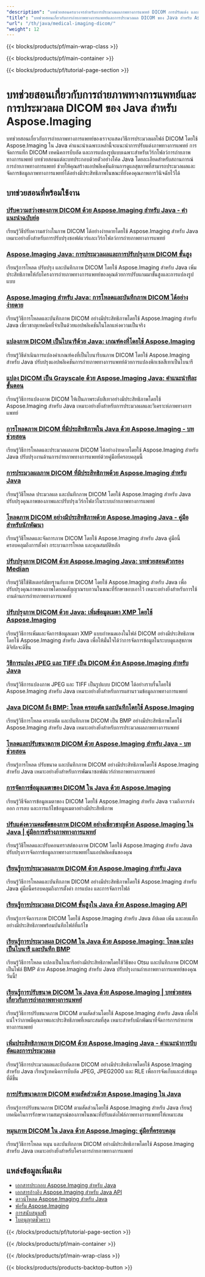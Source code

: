 ```yaml
---
"description": "บทช่วยสอนครบวงจรสำหรับการประมวลผลภาพทางการแพทย์ DICOM การปรับแต่ง และการดำเนินการถ่ายภาพทางการแพทย์เฉพาะทางด้วย Aspose.Imaging สำหรับ Java"
"title": "บทช่วยสอนเกี่ยวกับการถ่ายภาพทางการแพทย์และการประมวลผล DICOM ของ Java สำหรับ Aspose.Imaging"
"url": "/th/java/medical-imaging-dicom/"
"weight": 12
---
```


{{< blocks/products/pf/main-wrap-class >}}

{{< blocks/products/pf/main-container >}}

{{< blocks/products/pf/tutorial-page-section >}}
# บทช่วยสอนเกี่ยวกับการถ่ายภาพทางการแพทย์และการประมวลผล DICOM ของ Java สำหรับ Aspose.Imaging

บทช่วยสอนเกี่ยวกับการถ่ายภาพทางการแพทย์ของเราจะแสดงวิธีการประมวลผลไฟล์ DICOM โดยใช้ Aspose.Imaging ใน Java คำแนะนำเฉพาะเหล่านี้จะแนะนำการปรับแต่งภาพทางการแพทย์ การจัดการแท็ก DICOM เทคนิคการบีบอัด และการแปลงรูปแบบเฉพาะสำหรับเวิร์กโฟลว์การถ่ายภาพทางการแพทย์ บทช่วยสอนแต่ละบทประกอบด้วยตัวอย่างโค้ด Java โดยละเอียดสำหรับสถานการณ์การถ่ายภาพทางการแพทย์ ช่วยให้คุณสร้างแอปพลิเคชันด้านการดูแลสุขภาพที่สามารถประมวลผลและจัดการข้อมูลภาพทางการแพทย์ได้อย่างมีประสิทธิภาพในขณะที่ยังคงคุณภาพการวินิจฉัยไว้ได้

## บทช่วยสอนที่พร้อมใช้งาน

### [ปรับความสว่างของภาพ DICOM ด้วย Aspose.Imaging สำหรับ Java - คำแนะนำฉบับย่อ](./adjust-dicom-brightness-aspose-imaging-java/)
เรียนรู้วิธีปรับความสว่างในภาพ DICOM ได้อย่างง่ายดายโดยใช้ Aspose.Imaging สำหรับ Java เหมาะอย่างยิ่งสำหรับการปรับปรุงซอฟต์แวร์และเวิร์กโฟลว์การถ่ายภาพทางการแพทย์

### [Aspose.Imaging Java: การประมวลผลและการปรับปรุงภาพ DICOM ขั้นสูง](./aspose-imaging-java-load-enhance-dicom-images/)
เรียนรู้การโหลด ปรับปรุง และบันทึกภาพ DICOM โดยใช้ Aspose.Imaging สำหรับ Java เพิ่มประสิทธิภาพให้กับโครงการถ่ายภาพทางการแพทย์ของคุณด้วยการปรับแกมมาขั้นสูงและการแปลงรูปแบบ

### [Aspose.Imaging สำหรับ Java: การโหลดและบันทึกภาพ DICOM ได้อย่างง่ายดาย](./aspose-imaging-java-load-save-dicom-images/)
เรียนรู้วิธีการโหลดและบันทึกภาพ DICOM อย่างมีประสิทธิภาพโดยใช้ Aspose.Imaging สำหรับ Java เชี่ยวชาญเทคนิคที่จำเป็นด้วยแอปพลิเคชันในโลกแห่งความเป็นจริง

### [แปลงภาพ DICOM เป็นไบนารีด้วย Java: เกณฑ์คงที่โดยใช้ Aspose.Imaging](./binarize-dicom-images-fixed-threshold-java-aspose-imaging/)
เรียนรู้วิธีดำเนินการแปลงค่าเกณฑ์คงที่เป็นไบนารีบนภาพ DICOM โดยใช้ Aspose.Imaging สำหรับ Java ปรับปรุงแอปพลิเคชันการถ่ายภาพทางการแพทย์ด้วยการแปลงพิกเซลสีเทาเป็นไบนารี

### [แปลง DICOM เป็น Grayscale ด้วย Aspose.Imaging Java: คำแนะนำทีละขั้นตอน](./dicom-to-grayscale-aspose-imaging-java/)
เรียนรู้วิธีการแปลงภาพ DICOM ให้เป็นภาพระดับสีเทาอย่างมีประสิทธิภาพโดยใช้ Aspose.Imaging สำหรับ Java เหมาะอย่างยิ่งสำหรับการประมวลผลและวิเคราะห์ภาพทางการแพทย์

### [การโหลดภาพ DICOM ที่มีประสิทธิภาพใน Java ด้วย Aspose.Imaging - บทช่วยสอน](./master-dicom-image-loading-aspose-imaging-java/)
เรียนรู้วิธีการโหลดและประมวลผลภาพ DICOM ได้อย่างง่ายดายโดยใช้ Aspose.Imaging สำหรับ Java ปรับปรุงงานด้านการถ่ายภาพทางการแพทย์ด้วยคู่มือที่ครอบคลุมนี้

### [การประมวลผลภาพ DICOM ที่มีประสิทธิภาพด้วย Aspose.Imaging สำหรับ Java](./master-dicom-processing-aspose-imaging-java/)
เรียนรู้วิธีโหลด ประมวลผล และบันทึกภาพ DICOM โดยใช้ Aspose.Imaging สำหรับ Java ปรับปรุงคุณภาพของภาพและปรับปรุงเวิร์กโฟลว์ในระบบถ่ายภาพทางการแพทย์

### [โหลดภาพ DICOM อย่างมีประสิทธิภาพด้วย Aspose.Imaging Java - คู่มือสำหรับนักพัฒนา](./load-dicom-images-aspose-imaging-java/)
เรียนรู้วิธีโหลดและจัดการภาพ DICOM โดยใช้ Aspose.Imaging สำหรับ Java คู่มือนี้ครอบคลุมถึงการตั้งค่า กระบวนการโหลด และคุณสมบัติหลัก

### [ปรับปรุงภาพ DICOM ด้วย Aspose.Imaging Java: บทช่วยสอนตัวกรอง Median](./apply-median-filter-dicom-images-aspose-imaging-java/)
เรียนรู้วิธีใช้ฟิลเตอร์มัธยฐานกับภาพ DICOM โดยใช้ Aspose.Imaging สำหรับ Java เพื่อปรับปรุงคุณภาพของภาพโดยลดสัญญาณรบกวนในขณะที่รักษาขอบเอาไว้ เหมาะอย่างยิ่งสำหรับการใช้งานด้านการถ่ายภาพทางการแพทย์

### [ปรับปรุงภาพ DICOM ด้วย Java: เพิ่มข้อมูลเมตา XMP โดยใช้ Aspose.Imaging](./java-dicom-xmp-metadata-aspose-imaging/)
เรียนรู้วิธีการเพิ่มและจัดการข้อมูลเมตา XMP แบบกำหนดเองในไฟล์ DICOM อย่างมีประสิทธิภาพโดยใช้ Aspose.Imaging สำหรับ Java เพื่อให้มั่นใจได้ว่าการจัดการข้อมูลในระบบดูแลสุขภาพดิจิทัลจะดีขึ้น

### [วิธีการแปลง JPEG และ TIFF เป็น DICOM ด้วย Aspose.Imaging สำหรับ Java](./convert-jpeg-tiff-to-dicom-aspose-imaging-java/)
เรียนรู้วิธีการแปลงภาพ JPEG และ TIFF เป็นรูปแบบ DICOM ได้อย่างราบรื่นโดยใช้ Aspose.Imaging สำหรับ Java เหมาะอย่างยิ่งสำหรับการผสานรวมข้อมูลภาพทางการแพทย์

### [Java DICOM ถึง BMP: โหลด ครอบตัด และบันทึกโดยใช้ Aspose.Imaging](./java-dicom-crop-save-bmp-aspose-imaging/)
เรียนรู้วิธีการโหลด ครอบตัด และบันทึกภาพ DICOM เป็น BMP อย่างมีประสิทธิภาพโดยใช้ Aspose.Imaging สำหรับ Java เหมาะอย่างยิ่งสำหรับการประมวลผลภาพทางการแพทย์

### [โหลดและปรับขนาดภาพ DICOM ด้วย Aspose.Imaging สำหรับ Java - บทช่วยสอน](./load-resize-dicom-aspose-imaging-java/)
เรียนรู้การโหลด ปรับขนาด และบันทึกภาพ DICOM อย่างมีประสิทธิภาพโดยใช้ Aspose.Imaging สำหรับ Java เหมาะอย่างยิ่งสำหรับการพัฒนาซอฟต์แวร์ถ่ายภาพทางการแพทย์

### [การจัดการข้อมูลเมตาของ DICOM ใน Java ด้วย Aspose.Imaging](./manage-dicom-metadata-aspose-imaging-java/)
เรียนรู้วิธีจัดการข้อมูลเมตาของ DICOM โดยใช้ Aspose.Imaging สำหรับ Java รวมถึงการส่งออก การลบ และการแก้ไขข้อมูลเมตาอย่างมีประสิทธิภาพ

### [ปรับแต่งความคมชัดของภาพ DICOM อย่างเชี่ยวชาญด้วย Aspose.Imaging ใน Java | คู่มือการสร้างภาพทางการแพทย์](./load-adjust-dicom-image-contrast-aspose-imaging-java/)
เรียนรู้วิธีโหลดและปรับคอนทราสต์ของภาพ DICOM โดยใช้ Aspose.Imaging สำหรับ Java ปรับปรุงการจัดการข้อมูลภาพทางการแพทย์ในแอปพลิเคชันของคุณ

### [เรียนรู้การประมวลผลภาพ DICOM ด้วย Aspose.Imaging สำหรับ Java](./loading-saving-dicom-images-aspose-imaging-java/)
เรียนรู้วิธีการโหลดและบันทึกภาพ DICOM อย่างมีประสิทธิภาพโดยใช้ Aspose.Imaging สำหรับ Java คู่มือนี้ครอบคลุมถึงการตั้งค่า การแปลง และการจัดการไฟล์

### [เรียนรู้การประมวลผล DICOM ขั้นสูงใน Java ด้วย Aspose.Imaging API](./master-dicom-image-processing-aspose-imaging-java/)
เรียนรู้การจัดการภาพ DICOM โดยใช้ Aspose.Imaging สำหรับ Java อัปเดต เพิ่ม และลบแท็กอย่างมีประสิทธิภาพพร้อมบันทึกไฟล์ที่แก้ไข

### [เรียนรู้การประมวลผล DICOM ใน Java ด้วย Aspose.Imaging: โหลด แปลงเป็นไบนารี และบันทึก BMP](./loading-processing-dicom-aspose-imaging-java/)
เรียนรู้วิธีการโหลด แปลงเป็นไบนารีอย่างมีประสิทธิภาพโดยใช้วิธีของ Otsu และบันทึกภาพ DICOM เป็นไฟล์ BMP ด้วย Aspose.Imaging สำหรับ Java ปรับปรุงงานถ่ายภาพทางการแพทย์ของคุณวันนี้!

### [เรียนรู้การปรับขนาด DICOM ใน Java ด้วย Aspose.Imaging | บทช่วยสอนเกี่ยวกับการถ่ายภาพทางการแพทย์](./master-dicom-resizing-aspose-imaging-java/)
เรียนรู้วิธีการปรับขนาดภาพ DICOM ตามสัดส่วนโดยใช้ Aspose.Imaging สำหรับ Java เพื่อให้แน่ใจว่าภาพมีคุณภาพและประสิทธิภาพที่เหมาะสมที่สุด เหมาะสำหรับนักพัฒนาที่จัดการการถ่ายภาพทางการแพทย์

### [เพิ่มประสิทธิภาพภาพ DICOM ด้วย Aspose.Imaging Java - คำแนะนำการบีบอัดและการประมวลผล](./dicom-image-processing-aspose-imaging-java/)
เรียนรู้วิธีการประมวลผลและบีบอัดภาพ DICOM อย่างมีประสิทธิภาพโดยใช้ Aspose.Imaging สำหรับ Java เรียนรู้เทคนิคการบีบอัด JPEG, JPEG2000 และ RLE เพื่อการจัดเก็บและส่งข้อมูลที่ดีขึ้น

### [การปรับขนาดภาพ DICOM ตามสัดส่วนด้วย Aspose.Imaging ใน Java](./proportional-dicom-image-resizing-aspose-imaging-java/)
เรียนรู้การปรับขนาดภาพ DICOM ตามสัดส่วนโดยใช้ Aspose.Imaging สำหรับ Java เรียนรู้เทคนิคในการรักษาความสมบูรณ์ของภาพในขณะที่ปรับแต่งไฟล์ภาพทางการแพทย์ให้เหมาะสม

### [หมุนภาพ DICOM ใน Java ด้วย Aspose.Imaging: คู่มือที่ครอบคลุม](./load-rotate-dicom-images-aspose-imaging-java/)
เรียนรู้วิธีการโหลด หมุน และบันทึกภาพ DICOM อย่างมีประสิทธิภาพโดยใช้ Aspose.Imaging สำหรับ Java เหมาะอย่างยิ่งสำหรับโครงการถ่ายภาพทางการแพทย์

## แหล่งข้อมูลเพิ่มเติม

- [เอกสารประกอบ Aspose.Imaging สำหรับ Java](https://docs.aspose.com/imaging/java/)
- [เอกสารอ้างอิง Aspose.Imaging สำหรับ Java API](https://reference.aspose.com/imaging/java/)
- [ดาวน์โหลด Aspose.Imaging สำหรับ Java](https://releases.aspose.com/imaging/java/)
- [ฟอรั่ม Aspose.Imaging](https://forum.aspose.com/c/imaging)
- [การสนับสนุนฟรี](https://forum.aspose.com/)
- [ใบอนุญาตชั่วคราว](https://purchase.aspose.com/temporary-license/)

{{< /blocks/products/pf/tutorial-page-section >}}

{{< /blocks/products/pf/main-container >}}

{{< /blocks/products/pf/main-wrap-class >}}

{{< blocks/products/products-backtop-button >}}